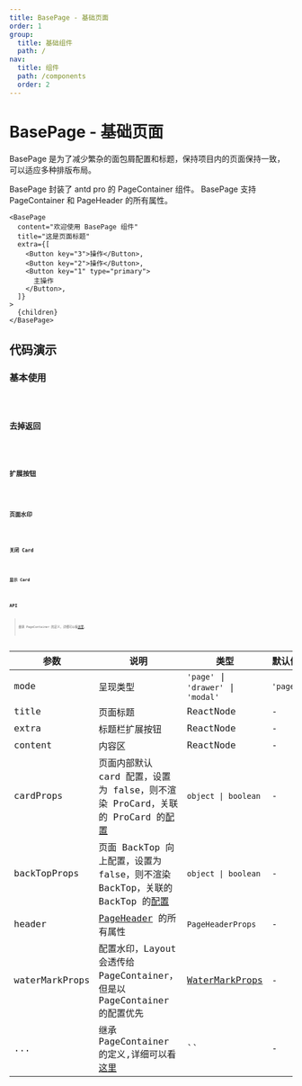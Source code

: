 ```yaml
---
title: BasePage - 基础页面
order: 1
group:
  title: 基础组件
  path: /
nav:
  title: 组件
  path: /components
  order: 2
---
```


# BasePage - 基础页面

BasePage 是为了减少繁杂的面包屑配置和标题，保持项目内的页面保持一致，可以适应多种排版布局。

BasePage 封装了 antd pro 的 PageContainer 组件。 BasePage 支持 PageContainer 和 PageHeader 的所有属性。

```tsx | pure
<BasePage
  content="欢迎使用 BasePage 组件"
  title="这是页面标题"
  extra={[
    <Button key="3">操作</Button>,
    <Button key="2">操作</Button>,
    <Button key="1" type="primary">
      主操作
    </Button>,
  ]}
>
  {children}
</BasePage>
```

## 代码演示

### 基本使用

<code src="./demos/base.tsx" iframe="200" title="基本使用" desc="基本使用" />

### 去掉返回

<code src="./demos/noback.tsx" iframe="200" title="去掉返回" desc="去掉返回按钮" />

### 扩展按钮

<code src="./demos/extra.tsx" iframe="200" title="扩展按钮" desc="通过 `extra` 设置标题栏扩展按钮" />

### 页面水印

<code src="./demos/water.tsx" iframe="400" title="页面水印" desc="通过 `waterMarkProps` 设置标题栏扩展按钮" />

### 关闭 Card

<code src="./demos/nocard.tsx" iframe="200" title="关闭Card" desc="通过 `cardProps` 设置false不显示内部card" />

### 显示 Card

<code src="./demos/card.tsx" iframe="300" title="显示Card" desc="通过 `cardProps` 设置内部card属性" />

## API

> 继承 PageContainer 的定义，详细可以看[这里](https://procomponents.ant.design/components/page-container)。

| 参数 | 说明 | 类型 | 默认值 |
| --- | --- | --- | --- |
| mode | 呈现类型 | `'page'` \| `'drawer'` \| `'modal'` | `'page'` |
| title | 页面标题 | ReactNode | - |
| extra | 标题栏扩展按钮 | ReactNode | - |
| content | 内容区 | ReactNode | - |
| cardProps | 页面内部默认 card 配置，设置为 false，则不渲染 ProCard，关联的 ProCard 的[配置](https://procomponents.ant.design/components/card#api) | `object \| boolean` | - |
| backTopProps | 页面 BackTop 向上配置，设置为 false，则不渲染 BackTop，关联的 BackTop 的[配置](https://ant.design/components/back-top-cn/#API) | `object \| boolean` | - |
| header | [PageHeader](https://ant.design/components/page-header-cn/) 的所有属性 | `PageHeaderProps` | - |
| waterMarkProps | 配置水印，Layout 会透传给 PageContainer，但是以 PageContainer 的配置优先 | [WaterMarkProps](https://procomponents.ant.design/components/water-mark) | - |
| ... | 继承 PageContainer 的定义,详细可以看[这里](https://procomponents.ant.design/components/page-container) | `` | - |
